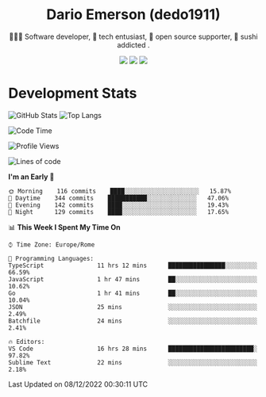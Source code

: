 <div align="center">
  
# Dario Emerson (dedo1911)
👨🏼‍💻 Software developer, 🔧 tech entusiast, 🙌 open source supporter, 🍣 sushi addicted .

[![](https://img.shields.io/badge/-Linkedin-informational?style=for-the-badge&logo=linkedin&logoColor=white&color=2867B2)](http://linkedin.com/in/dedo1911)
[![](https://img.shields.io/badge/-Telegram-informational?style=for-the-badge&logo=telegram&logoColor=white&color=0088cc)](https://t.me/dedo1911)
[![](https://img.shields.io/badge/-Facebook-informational?style=for-the-badge&logo=facebook&logoColor=white&color=3b5998)](https://fb.com/dedo1911)

</div>

# Development Stats

![GitHub Stats](https://github-readme-stats.vercel.app/api?username=dedo1911&hide=&count_private=true&title_color=84cc16&text_color=ffffff&icon_color=84cc16&bg_color=1c1917&hide_border=true&border_radius=0&show_icons=true)
![Top Langs](https://github-readme-stats.vercel.app/api/top-langs/?username=dedo1911&theme=chartreuse-dark&layout=compact)

<!--START_SECTION:waka-->
![Code Time](http://img.shields.io/badge/Code%20Time-1%2C120%20hrs%2033%20mins-blue)

![Profile Views](http://img.shields.io/badge/Profile%20Views-0-blue)

![Lines of code](https://img.shields.io/badge/From%20Hello%20World%20I%27ve%20Written-52%20Thousand%20lines%20of%20code-blue)

**I'm an Early 🐤** 

```text
🌞 Morning    116 commits    ████░░░░░░░░░░░░░░░░░░░░░   15.87% 
🌆 Daytime    344 commits    ███████████░░░░░░░░░░░░░░   47.06% 
🌃 Evening    142 commits    ████░░░░░░░░░░░░░░░░░░░░░   19.43% 
🌙 Night      129 commits    ████░░░░░░░░░░░░░░░░░░░░░   17.65%

```


📊 **This Week I Spent My Time On** 

```text
⌚︎ Time Zone: Europe/Rome

💬 Programming Languages: 
TypeScript               11 hrs 12 mins      ████████████████░░░░░░░░░   66.59% 
JavaScript               1 hr 47 mins        ██░░░░░░░░░░░░░░░░░░░░░░░   10.62% 
Go                       1 hr 41 mins        ██░░░░░░░░░░░░░░░░░░░░░░░   10.04% 
JSON                     25 mins             ░░░░░░░░░░░░░░░░░░░░░░░░░   2.49% 
Batchfile                24 mins             ░░░░░░░░░░░░░░░░░░░░░░░░░   2.41%

🔥 Editors: 
VS Code                  16 hrs 28 mins      ████████████████████████░   97.82% 
Sublime Text             22 mins             ░░░░░░░░░░░░░░░░░░░░░░░░░   2.18%

```


 Last Updated on 08/12/2022 00:30:11 UTC
<!--END_SECTION:waka-->

<!--
**dedo1911/dedo1911** is a ✨ _special_ ✨ repository because its `README.md` (this file) appears on your GitHub profile.

Here are some ideas to get you started:

- 🔭 I’m currently working on ...
- 🌱 I’m currently learning ...
- 👯 I’m looking to collaborate on ...
- 🤔 I’m looking for help with ...
- 💬 Ask me about ...
- 📫 How to reach me: ...
- 😄 Pronouns: ...
- ⚡ Fun fact: ...
-->
